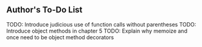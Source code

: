
## Author's To-Do List

TODO: Introduce judicious use of function calls without parentheses
TODO: Introduce object methods in chapter 5
TODO: Explain why memoize and once need to be object method decorators
